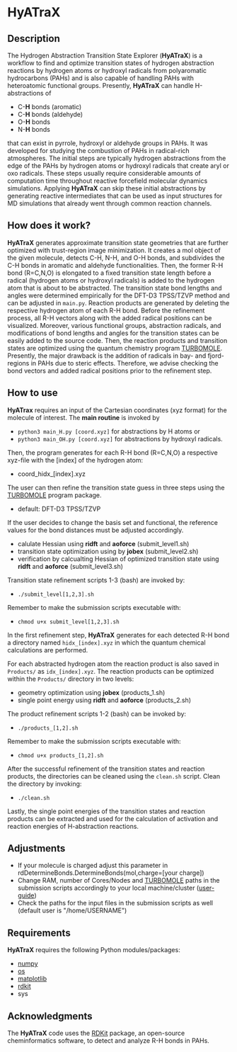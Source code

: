# HyATraX
## Description 
The Hydrogen Abstraction Transition State Explorer (**HyATraX**) is a workflow to find and optimize transition states of
hydrogen abstraction reactions by hydrogen atoms or hydroxyl radicals from polyaromatic hydrocarbons (PAHs) and is also capable of 
handling PAHs with heteroatomic functional groups. Presently, **HyATraX** can handle H-abstractions of 
 * C-**H** bonds (aromatic)
 * C-**H** bonds (aldehyde)
 * O-**H** bonds 
 * N-**H** bonds
   
that can exist in pyrrole, hydroxyl or aldehyde groups in PAHs. It was developed for studying the combustion of PAHs in radical-rich 
atmospheres. The initial steps are typically hydrogen abstractions from the edge of the PAHs by hydrogen atoms or hydroxyl radicals that create 
aryl or oxo radicals. These steps usually require considerable amounts of computation time throughout reactive forcefield molecular dynamics 
simulations. Applying **HyATraX** can skip these initial abstractions by generating reactive intermediates that can be used as input 
structures for MD simulations that already went through common reaction channels. 

## How does it work?

**HyATraX** generates approximate transition state geometries that are further optimized with trust-region image minimization. It creates a mol object of the given molecule, detects C-H, N-H, and O-H bonds, and subdivides the C-H bonds in aromatic and aldehyde functionalities. Then, the former R-H bond (R=C,N,O) is elongated to a fixed transition state length before a radical (hydrogen atoms or hydroxyl radicals) is added to the hydrogen atom that is about to be abstracted. The transition state bond lengths and angles were determined empirically for the DFT-D3 TPSS/TZVP method and can be adjusted in `main.py`. Reaction products are generated by deleting the respective hydrogen atom of each R-H bond. Before the refinement process, all R-H vectors along with the added radical positions can be visualized. Moreover, various functional groups, abstraction radicals, and modifications of bond lengths and angles for the transition states can be easily added to the source code. Then, the reaction products and transition states are optimized using the quantum chemistry program [TURBOMOLE](https://www.turbomole.org/). Presently, the major drawback is the addition of radicals in bay- and fjord-regions in PAHs due to steric effects. Therefore, we advise checking the bond vectors and added radical positions prior to the refinement step. 

## How to use

**HyATrax** requires an input of the Cartesian coordinates (xyz format) for the molecule of interest. The **main
routine** is invoked by
 * `python3 main_H.py [coord.xyz]` for abstractions by H atoms or
 * `python3 main_OH.py [coord.xyz]` for abstractions by hydroxyl radicals.
   
Then, the program generates for each R-H bond (R=C,N,O) a respective xyz-file with the [index] of the hydrogen
atom:
 * coord_hidx_[index].xyz
   
The user can then refine the transition state guess in three steps using the [TURBOMOLE](https://www.turbomole.org/) program package.
 * default: DFT-D3 TPSS/TZVP
   
If the user decides to change the basis set and functional, the reference values for the bond distances must be
adjusted accordingly.
 * calulate Hessian using **ridft** and **aoforce** (submit_level1.sh)
 * transition state optimization using by **jobex** (submit_level2.sh)
 * verification by calcualting Hessian of optimized transition state using **ridft** and **aoforce** (submit_level3.sh)
   
Transition state refinement scripts 1-3 (bash) are invoked by:
 * `./submit_level[1,2,3].sh`

Remember to make the submission scripts executable with:
 * `chmod u+x submit_level[1,2,3].sh`

In the first refinement step, **HyATraX** generates for each detected R-H bond a directory
named `hidx_[index].xyz` in which the quantum chemical calculations are performed. 

For each abstracted hydrogen atom the reaction product is also saved in `Products/` as `idx_[index].xyz`. 
The reaction products can be optimized within the `Products/` directory in two levels:
 * geometry optimization using **jobex** (products_1.sh)
 * single point energy using **ridft** and **aoforce** (products_2.sh)
   
The product refinement scripts 1-2 (bash) can be invoked by:
 * `./products_[1,2].sh`
   
Remember to make the submission scripts executable with:
 * `chmod u+x products_[1,2].sh`
   
After the successful refinement of the transition states and reaction products, the directories can be cleaned using the `clean.sh` script.
Clean the directory by invoking:
 * `./clean.sh`
   
Lastly, the single point energies of the transition states and reaction products can be extracted and used for the calculation of
activation and reaction energies of H-abstraction reactions.

## Adjustments 
 * If your molecule is charged adjust this parameter in rdDetermineBonds.DetermineBonds(mol,charge=[your charge])
 * Change RAM, number of Cores/Nodes and [TURBOMOLE](https://www.turbomole.org/) paths in the submission scripts accordingly to your local machine/cluster ([user-guide](https://arc-user-guide.readthedocs.io/en/latest/arc-script-basics.html)) 
 * Check the paths for the input files in the submission scripts as well (default user is "/home/USERNAME")
   
## Requirements

**HyATraX** requires the following Python modules/packages:
 * [numpy](https://numpy.org/)
 * [os](https://github.com/python/cpython/blob/3.12/Lib/os.py)
 * [matplotlib](https://matplotlib.org/)
 * [rdkit](https://www.rdkit.org/docs/index.html)
 * sys

## Acknowledgments
The **HyATraX** code uses the [RDKit](https://www.rdkit.org/docs/index.html) package, an open-source cheminformatics software, 
to detect and analyze R-H bonds in PAHs.  
